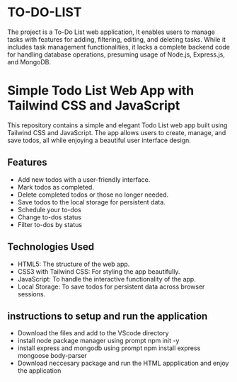 # TO-DO-LIST
The project is a To-Do List web application, It enables users to manage tasks with features for adding, filtering, editing, and deleting tasks. While it includes task management functionalities, it lacks a complete backend code for handling database operations, presuming usage of Node.js, Express.js, and MongoDB.

# Simple Todo List Web App with Tailwind CSS and JavaScript

This repository contains a simple and elegant Todo List web app built using Tailwind CSS and JavaScript. The app allows users to create, manage, and save todos, all while enjoying a beautiful user interface design.

## Features

- Add new todos with a user-friendly interface.
- Mark todos as completed.
- Delete completed todos or those no longer needed.
- Save todos to the local storage for persistent data.
- Schedule your to-dos
- Change to-dos status
- Filter to-dos by status



## Technologies Used

- HTML5: The structure of the web app.
- CSS3 with Tailwind CSS: For styling the app beautifully.
- JavaScript: To handle the interactive functionality of the app.
- Local Storage: To save todos for persistent data across browser sessions.

## instructions to setup and run the application
- Download the files and add to the VScode directory 
- install node package manager using prompt npm init -y
- install express and mongodb using prompt npm install express mongoose body-parser
- Download neccesary package and run the HTML appplication and enjoy the application 
